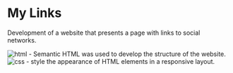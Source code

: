 # My Links

Development of a website that presents a page with links to social networks.

<img src="https://img.shields.io/badge/HTML-239120?style=for-the-badge&logo=html5&logoColor=white" alt="html" /> - Semantic HTML was used to develop the structure of the website.<br>
<img src="https://img.shields.io/badge/CSS3-1572B6?style=for-the-badge&logo=css3&logoColor=white" alt="css" /> - style the appearance of HTML elements in a responsive layout.
    <!-- <img src="https://img.shields.io/badge/JavaScript-323330?style=for-the-badge&logo=javascript&logoColor=F7DF1E" alt="javascript" />/>-->
    <!-- <img src="https://img.shields.io/badge/C-00599C?style=for-the-badge&logo=c&logoColor=white" alt="c" />-->

